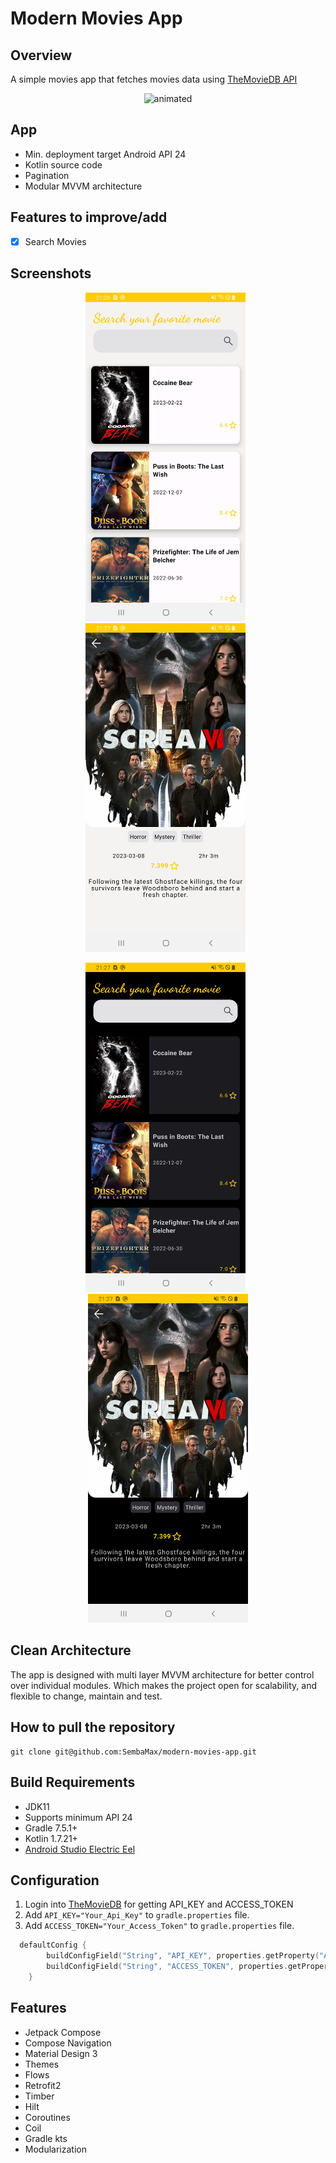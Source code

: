 # Modern Movies App

## Overview
A simple movies app that fetches movies data using [TheMovieDB API](https://developers.themoviedb.org/3/movies)


<p align="center">
  <img src="https://github.com/SembaMax/modern-movies-app/blob/main/screenshots/modern_movies_app_demo.gif" alt="animated" width="370"/>
</p>



## App
* Min. deployment target Android API 24
* Kotlin source code
* Pagination
* Modular MVVM architecture


## Features to improve/add
- [X] Search Movies


## Screenshots

<p align="center">
<img src="https://github.com/SembaMax/modern-movies-app/blob/main/screenshots/movie_list_light.jpg" width="256" />
&nbsp;
<img src="https://github.com/SembaMax/modern-movies-app/blob/main/screenshots/movie_detail_light.jpg" width="256" />
&nbsp;
</p>
  
<p align="center">
<img src="https://github.com/SembaMax/modern-movies-app/blob/main/screenshots/movie_list_dark.jpg" width="256" />
&nbsp;
<img src="https://github.com/SembaMax/modern-movies-app/blob/main/screenshots/movie_detail_dark.jpg" width="256" />
</p>



## Clean Architecture
The app is designed with multi layer MVVM architecture for better control over individual modules. Which makes the project open for scalability, and flexible to change, maintain and test.


## How to pull the repository

	git clone git@github.com:SembaMax/modern-movies-app.git
  

## Build Requirements

- JDK11
- Supports minimum API 24
- Gradle 7.5.1+
- Kotlin 1.7.21+
- [Android Studio Electric Eel](https://developer.android.com/studio/)

## Configuration

1. Login into [TheMovieDB](https://www.themoviedb.org/) for getting API_KEY and ACCESS_TOKEN
2. Add `API_KEY="Your_Api_Key"` to `gradle.properties` file.
3. Add `ACCESS_TOKEN="Your_Access_Token"` to `gradle.properties` file.

```kotlin
  defaultConfig {
        buildConfigField("String", "API_KEY", properties.getProperty("API_KEY"))
        buildConfigField("String", "ACCESS_TOKEN", properties.getProperty("ACCESS_TOKEN"))
    }
 ```


## Features

- Jetpack Compose
- Compose Navigation
- Material Design 3
- Themes
- Flows
- Retrofit2
- Timber
- Hilt
- Coroutines
- Coil
- Gradle kts
- Modularization
